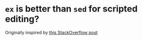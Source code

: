 # `ex` is better than `sed` for scripted editing?

Originally inspired by [this StackOverflow post](https://unix.stackexchange.com/a/269076/21279)

